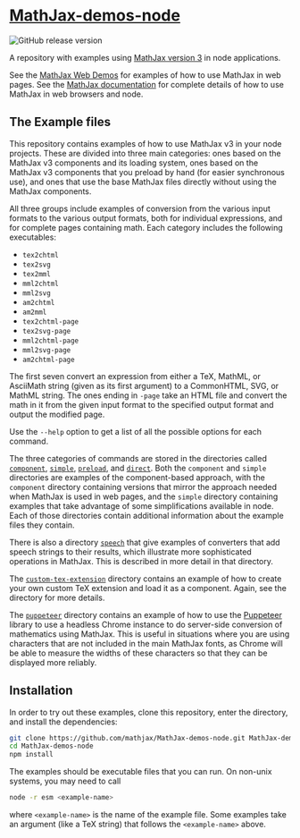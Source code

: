 # [MathJax-demos-node](https://github.com/mathjax/MathJax-demos-node)
<img class="shield" alt="GitHub release version" src="https://img.shields.io/github/v/release/mathjax/MathJax-src.svg?sort=semver">

A repository with examples using [MathJax version 3](https://github.com/mathjax/MathJax-src) in node applications.

See the [MathJax Web Demos](https://github.com/mathjax/MathJax-demos-web) for examples of how to use MathJax in web pages.  See the [MathJax documentation](https://docs.mathjax.org/) for complete details of how to use MathJax in web browsers and node.

## The Example files

This repository contains examples of how to use MathJax v3 in your node projects.  These are divided into three main categories:  ones based on the MathJax v3 components and its loading system, ones based on the MathJax v3 components that you preload by hand (for easier synchronous use), and ones that use the base MathJax files directly without using the MathJax components.

All three groups include examples of conversion from the various input formats to the various output formats, both for individual expressions, and for complete pages containing math.  Each category includes the following executables:

* `tex2chtml`
* `tex2svg`
* `tex2mml`
* `mml2chtml`
* `mml2svg`
* `am2chtml`
* `am2mml`
* `tex2chtml-page`
* `tex2svg-page`
* `mml2chtml-page`
* `mml2svg-page`
* `am2chtml-page`

The first seven convert an expression from either a TeX, MathML, or AsciiMath string (given as its first argument) to a CommonHTML, SVG, or MathML string.  The ones ending in `-page` take an HTML file and convert the math in it from the given input format to the specified output format and output the modified page.

Use the `--help` option to get a list of all the possible options for each command.

The three categories of commands are stored in the directories called [`component`](component), [`simple`](simple), [`preload`](preload), and [`direct`](direct).  Both the `component` and `simple` directories are examples of the component-based approach, with the `component` directory containing versions that mirror the approach needed when MathJax is used in web pages, and the `simple` directory containing examples that take advantage of some simplifications available in node.  Each of those directories contain additional information about the example files they contain.

There is also a directory [`speech`](speech) that give examples of converters that add speech strings to their results, which illustrate more sophisticated operations in MathJax.  This is described in more detail in that directory.

The [`custom-tex-extension`](custom-tex-extension) directory contains an example of how to create your own custom TeX extension and load it as a component.  Again, see the directory for more details.

The [`puppeteer`](puppeteer) directory contains an example of how to use the [Puppeteer](https://developers.google.com/web/tools/puppeteer) library to use a headless Chrome instance to do server-side conversion of mathematics using MathJax.  This is useful in situations where you are using characters that are not included in the main MathJax fonts, as Chrome will be able to measure the widths of these characters so that they can be displayed more reliably.

## Installation

In order to try out these examples, clone this repository, enter the directory, and install the dependencies:

``` bash
git clone https://github.com/mathjax/MathJax-demos-node.git MathJax-demos-node
cd MathJax-demos-node
npm install
```

The examples should be executable files that you can run.  On non-unix systems, you may need to call

``` bash
node -r esm <example-name>
```

where `<example-name>` is the name of the example file.  Some examples take an argument (like a TeX string) that follows the `<example-name>` above.
